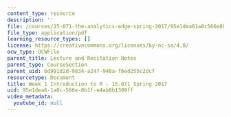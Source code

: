 ```yaml
---
content_type: resource
description: ''
file: /courses/15-071-the-analytics-edge-spring-2017/95e1dea61a0c566e8b1fe4ab6b1309ff_MIT15_071S17_Unit1_IntroductionR.pdf
file_type: application/pdf
learning_resource_types: []
license: https://creativecommons.org/licenses/by-nc-sa/4.0/
ocw_type: OCWFile
parent_title: Lecture and Recitation Notes
parent_type: CourseSection
parent_uid: 6d991d2d-9834-a247-946a-f6ed255c2dcf
resourcetype: Document
title: Week 1 Introduction to R - 15.071 Spring 2017
uid: 95e1dea6-1a0c-566e-8b1f-e4ab6b1309ff
video_metadata:
  youtube_id: null
---
```


